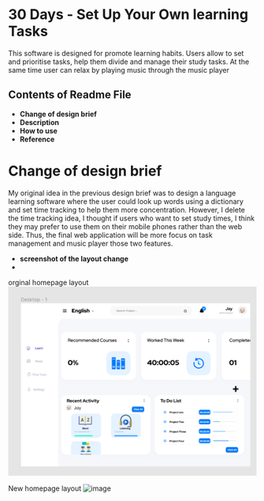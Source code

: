 # 30 Days - Set Up Your Own learning Tasks
This software is designed for promote learning habits. Users allow to set and prioritise tasks, help them divide and manage their study tasks. At the same time user can relax by playing music through the music player

## Contents of Readme File
 * __Change of design brief__
 * __Description__
 * __How to use__
 * __Reference__


# Change of design brief
My original idea in the previous design brief was to design a language learning software where the user could look up words using a dictionary and set time tracking to help them more concentration. However, I delete the time tracking idea, I thought if users who want to set study times, I think they may prefer to use them on their mobile phones rather than the web side. Thus, the final web application will be more focus on task management and music player those two features.

* __screenshot of the layout change__
* 
orginal homepage layout
![image](./public/readmeimg/1.png)

New homepage layout
![image](./public/readmeimg/2.png)

